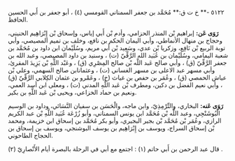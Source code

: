 ٥١٢٢ -** خ ت ق:** مُحَمَّد بن جعفر السمناني القومسي (٤) ، أبو جعفر بن أَبي الحسين الحافظ.

**رَوَى عَن:** إبراهيم بْن المنذر الحزامي، وأدم بْن أَبي إياس، وإسحاق بْن إِبْرَاهِيم الحنيني، وحجاج بن منهال الأنماطي، وأبي اليمان الحكم بن نافع، وخلف بن تميم المصيصي، وأبي توبة الربيع بْن نَافِع، وزكريا بْن عدي، وسَعِيد بْن أَبي مريم، وسُلَيْمان ابن داود بن مُحَمَّد بن شعبة اليمامي، وسُلَيْمان بن عُبَيد الله الرَّقِّيّ (ت) ، وسنيد بن داود المصيصي، وعبد الله بن جعفر الرَّقِّيّ (ق) ، وأبي صالح عَبد اللَّه بْن صالح المِصْرِي (ق) ، وعَبْد اللَّهِ بْن يَزِيدَ المقرئ، وأبي مسهر عبد الاعلى بن مسهر الغساني (ت) ، وعثمانابن صالح السهمي، وعلي بْن عياش الحمصي (ق) ، وعُمَر بن حفص بن غياث (خ) ، وعَمْرو بن عثمان الكِلابي الرَّقِّيّ (ق) ، وأبي نعيم الفضل بن دكين، ومطرف بْن عَبد اللَّهِ المدني (ت) ، ومعلى ابن أسد العمي، ونعيم بن حماد الخزاعي، ويحيى بْن عَبد اللَّهِ بن بكير.

**رَوَى عَنه:** البخاري، والتِّرْمِذِيّ، وابن ماجه، والْحَسَن بن سفيان النَّسَائي، وداود بن الوسيم الْبُوشَنْجِي، وعبد اللَّه بْن مُحَمَّد ابن يونس السمناني، وأبو زُرْعَة عُبَيد اللَّهِ بْن عبد الكريم الرازي، وعُمَر بْن مُحَمَّد بْن بجير البجيري، وأبو بكر مُحَمَّد بن إسحاق ابن خزيمة، ومحمد بْن إسحاق السراج، ويوسف بن إِبْرَاهِيم بن يوسف البوشنجي، ويوسف بن إسحاق بن الحجاج الطاحوني.

قال عبد الرحمن بن أَبي حاتم (١) : اجتمع مع أبي في الرحلة بالبصرة أيام الأَنْصارِيّ (٢) .